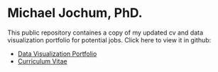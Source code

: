 # Michael Jochum, PhD.
This public repository containes a copy of my updated cv and data visualization portfolio for potential jobs.
Click here to view it in github: 

- [Data Visualization Portfolio](https://github.com/MADscientist314/portfolio/blob/main/Data_Visualization_Portfolio.pdf "Data Viz Portfolio")
- [Curriculum Vitae](https://github.com/MADscientist314/portfolio/blob/main/JOCHUM_CV_20_OCT_2022.pdf "cv")
